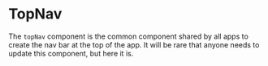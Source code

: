 # TopNav

The `topNav` component is the common component shared by all apps to create the nav bar at the top of the app.  It will be rare that anyone needs to update this component, but here it is.
